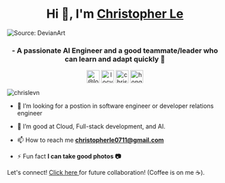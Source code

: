 <h1 align="center">Hi 👋, I'm <a href="https://linktr.ee/chrislevn" target="_blank"> Christopher Le </a></h1>

![Source: DevianArt](https://64.media.tumblr.com/c5543874b9cbe98da1d20945a45e989b/tumblr_o5a5r9Z9O71tvppquo1_r1_1280.gif)
<h3 align="center">- A passionate AI Engineer and a good teammate/leader who can learn and adapt quickly 🙆 </h3>

<p align="center">
<a href="https://medium.com/@locvicvn1234" target="blank"><img align="center" src="https://cdn.jsdelivr.net/npm/simple-icons@3.0.1/icons/medium.svg" alt="@locvicvn1234" height="30" width="30" /></a>
<a href="https://instagram.com/locvicvn" target="blank"><img align="center" src="https://cdn.jsdelivr.net/npm/simple-icons@3.0.1/icons/instagram.svg" alt="locvicvn" height="30" width="30" /></a>
<a href="https://linkedin.com/in/chrislevn" target="blank"><img align="center" src="https://cdn.jsdelivr.net/npm/simple-icons@3.0.1/icons/linkedin.svg" alt="chrislevn" height="30" width="30" /></a>
<a href="https://fb.com/honglocvn" target="blank"><img align="center" src="https://cdn.jsdelivr.net/npm/simple-icons@3.0.1/icons/facebook.svg" alt="honglocvn" height="30" width="30" /></a>
</p>


<p align="left"> <img src="https://komarev.com/ghpvc/?username=chrislevn" alt="chrislevn" /> </p>

- 👯 I’m looking for a postion in software engineer or developer relations engineer

- 🤝 I’m good at Cloud, Full-stack development, and AI. 

- 📫 How to reach me **christopherle0711@gmail.com**

- ⚡ Fun fact **I can take good photos 📷**

Let's connect! <a href="https://www.linkedin.com/in/chrislevn/" target="_blank"> Click here </a> for future collaboration! (Coffee is on me ☕).</br>
